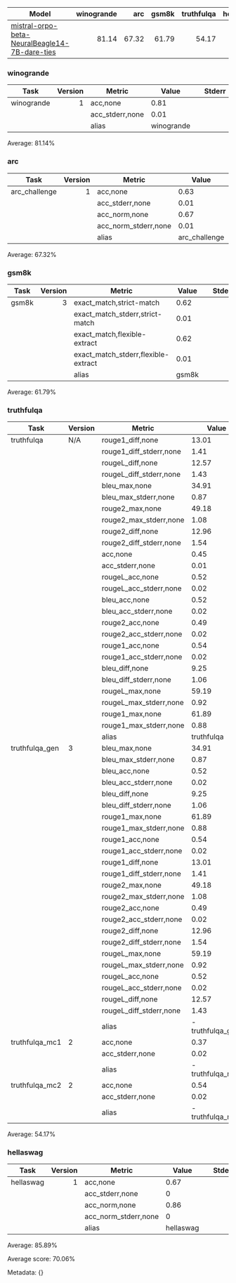 |                                                           Model                                                            |winogrande| arc |gsm8k|truthfulqa|hellaswag|Average|
|----------------------------------------------------------------------------------------------------------------------------|---------:|----:|----:|---------:|--------:|------:|
|[mistral-orpo-beta-NeuralBeagle14-7B-dare-ties](https://huggingface.co/saucam/mistral-orpo-beta-NeuralBeagle14-7B-dare-ties)|     81.14|67.32|61.79|     54.17|    85.89|  70.06|

### winogrande
|   Task   |Version|    Metric     |  Value   |   |Stderr|
|----------|------:|---------------|----------|---|------|
|winogrande|      1|acc,none       |      0.81|   |      |
|          |       |acc_stderr,none|      0.01|   |      |
|          |       |alias          |winogrande|   |      |

Average: 81.14%

### arc
|    Task     |Version|       Metric       |    Value    |   |Stderr|
|-------------|------:|--------------------|-------------|---|------|
|arc_challenge|      1|acc,none            |         0.63|   |      |
|             |       |acc_stderr,none     |         0.01|   |      |
|             |       |acc_norm,none       |         0.67|   |      |
|             |       |acc_norm_stderr,none|         0.01|   |      |
|             |       |alias               |arc_challenge|   |      |

Average: 67.32%

### gsm8k
|Task |Version|              Metric               |Value|   |Stderr|
|-----|------:|-----------------------------------|-----|---|------|
|gsm8k|      3|exact_match,strict-match           | 0.62|   |      |
|     |       |exact_match_stderr,strict-match    | 0.01|   |      |
|     |       |exact_match,flexible-extract       | 0.62|   |      |
|     |       |exact_match_stderr,flexible-extract| 0.01|   |      |
|     |       |alias                              |gsm8k|   |      |

Average: 61.79%

### truthfulqa
|     Task     |Version|        Metric         |      Value      |   |Stderr|
|--------------|-------|-----------------------|-----------------|---|------|
|truthfulqa    |N/A    |rouge1_diff,none       |            13.01|   |      |
|              |       |rouge1_diff_stderr,none|             1.41|   |      |
|              |       |rougeL_diff,none       |            12.57|   |      |
|              |       |rougeL_diff_stderr,none|             1.43|   |      |
|              |       |bleu_max,none          |            34.91|   |      |
|              |       |bleu_max_stderr,none   |             0.87|   |      |
|              |       |rouge2_max,none        |            49.18|   |      |
|              |       |rouge2_max_stderr,none |             1.08|   |      |
|              |       |rouge2_diff,none       |            12.96|   |      |
|              |       |rouge2_diff_stderr,none|             1.54|   |      |
|              |       |acc,none               |             0.45|   |      |
|              |       |acc_stderr,none        |             0.01|   |      |
|              |       |rougeL_acc,none        |             0.52|   |      |
|              |       |rougeL_acc_stderr,none |             0.02|   |      |
|              |       |bleu_acc,none          |             0.52|   |      |
|              |       |bleu_acc_stderr,none   |             0.02|   |      |
|              |       |rouge2_acc,none        |             0.49|   |      |
|              |       |rouge2_acc_stderr,none |             0.02|   |      |
|              |       |rouge1_acc,none        |             0.54|   |      |
|              |       |rouge1_acc_stderr,none |             0.02|   |      |
|              |       |bleu_diff,none         |             9.25|   |      |
|              |       |bleu_diff_stderr,none  |             1.06|   |      |
|              |       |rougeL_max,none        |            59.19|   |      |
|              |       |rougeL_max_stderr,none |             0.92|   |      |
|              |       |rouge1_max,none        |            61.89|   |      |
|              |       |rouge1_max_stderr,none |             0.88|   |      |
|              |       |alias                  |truthfulqa       |   |      |
|truthfulqa_gen|      3|bleu_max,none          |            34.91|   |      |
|              |       |bleu_max_stderr,none   |             0.87|   |      |
|              |       |bleu_acc,none          |             0.52|   |      |
|              |       |bleu_acc_stderr,none   |             0.02|   |      |
|              |       |bleu_diff,none         |             9.25|   |      |
|              |       |bleu_diff_stderr,none  |             1.06|   |      |
|              |       |rouge1_max,none        |            61.89|   |      |
|              |       |rouge1_max_stderr,none |             0.88|   |      |
|              |       |rouge1_acc,none        |             0.54|   |      |
|              |       |rouge1_acc_stderr,none |             0.02|   |      |
|              |       |rouge1_diff,none       |            13.01|   |      |
|              |       |rouge1_diff_stderr,none|             1.41|   |      |
|              |       |rouge2_max,none        |            49.18|   |      |
|              |       |rouge2_max_stderr,none |             1.08|   |      |
|              |       |rouge2_acc,none        |             0.49|   |      |
|              |       |rouge2_acc_stderr,none |             0.02|   |      |
|              |       |rouge2_diff,none       |            12.96|   |      |
|              |       |rouge2_diff_stderr,none|             1.54|   |      |
|              |       |rougeL_max,none        |            59.19|   |      |
|              |       |rougeL_max_stderr,none |             0.92|   |      |
|              |       |rougeL_acc,none        |             0.52|   |      |
|              |       |rougeL_acc_stderr,none |             0.02|   |      |
|              |       |rougeL_diff,none       |            12.57|   |      |
|              |       |rougeL_diff_stderr,none|             1.43|   |      |
|              |       |alias                  | - truthfulqa_gen|   |      |
|truthfulqa_mc1|      2|acc,none               |             0.37|   |      |
|              |       |acc_stderr,none        |             0.02|   |      |
|              |       |alias                  | - truthfulqa_mc1|   |      |
|truthfulqa_mc2|      2|acc,none               |             0.54|   |      |
|              |       |acc_stderr,none        |             0.02|   |      |
|              |       |alias                  | - truthfulqa_mc2|   |      |

Average: 54.17%

### hellaswag
|  Task   |Version|       Metric       |  Value  |   |Stderr|
|---------|------:|--------------------|---------|---|------|
|hellaswag|      1|acc,none            |     0.67|   |      |
|         |       |acc_stderr,none     |        0|   |      |
|         |       |acc_norm,none       |     0.86|   |      |
|         |       |acc_norm_stderr,none|        0|   |      |
|         |       |alias               |hellaswag|   |      |

Average: 85.89%

Average score: 70.06%

Metadata: {}


